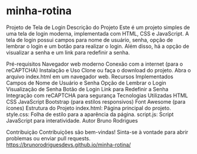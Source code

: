 # minha-rotina
Projeto de Tela de Login Descrição do Projeto Este é um projeto simples de uma tela de login moderna, implementada com HTML, CSS e JavaScript. A tela de login possui campos para nome de usuário, senha, opção de lembrar o login e um botão para realizar o login. Além disso, há a opção de visualizar a senha e um link para redefinir a senha.

Pré-requisitos Navegador web moderno Conexão com a internet (para o reCAPTCHA) Instalação e Uso Clone ou faça o download do projeto. Abra o arquivo index.html em um navegador web. Recursos Implementados Campos de Nome de Usuário e Senha Opção de Lembrar o Login Visualização de Senha Botão de Login Link para Redefinir a Senha Integração com reCAPTCHA para segurança Tecnologias Utilizadas HTML CSS JavaScript Bootstrap (para estilos responsivos) Font Awesome (para ícones) Estrutura do Projeto index.html: Página principal do projeto. style.css: Folha de estilo para a aparência da página. script.js: Script JavaScript para interatividade. Autor Bruno Rodrigues

Contribuição Contribuições são bem-vindas! Sinta-se à vontade para abrir problemas ou enviar pull requests.
https://brunorodriguesdevs.github.io/minha-rotina/
